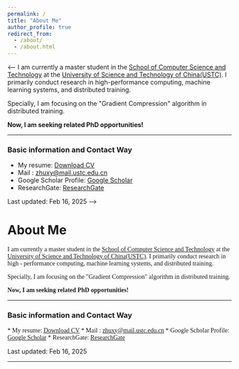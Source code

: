 ```yaml
---
permalink: /
title: "About Me"
author_profile: true
redirect_from:
  - /about/
  - /about.html
---
```


<--
I am currently a master student in the [School of Computer Science and Technology](https://cs.ustc.edu.cn) at the [University of Science and Technology of China(USTC)](https://ustc.edu.cn/). I primarily conduct research in high-performance computing, machine learning systems, and distributed training.

Specially, I am focusing on the "Gradient Compression" algorithm in distributed training.

**Now, I am seeking related PhD opportunities!**

*************************************************************

### Basic information and Contact Way
* My resume: [Download CV](https://zhuxy-USTC.github.io/files/ZhuXY-CV.pdf)
* Mail : <zhuxy@mail.ustc.edu.cn>
* Google Scholar Profile: [Google Scholar](https://scholar.google.com/citations?user=k2ajuuEAAAAJ&hl)
* ResearchGate: [ResearchGate](https://www.researchgate.net/profile/Zhu-Xianyu?ev=hdr_xprf)


Last updated: Feb 16, 2025
 -->

<h1>About Me</h1>
<div style="font-family: 'Times New Roman', Times, serif;">
I am currently a master student in the <a href="https://cs.ustc.edu.cn">School of Computer Science and Technology</a> at the <a href="https://ustc.edu.cn/">University of Science and Technology of China(USTC)</a>. I primarily conduct research in high - performance computing, machine learning systems, and distributed training.

Specially, I am focusing on the "Gradient Compression" algorithm in distributed training.

<strong>Now, I am seeking related PhD opportunities!</strong>
</div>

*************************************************************

### Basic information and Contact Way
<div style="font-family: 'Times New Roman', Times, serif;">
* My resume: <a href="https://zhuxy-USTC.github.io/files/ZhuXY-CV.pdf">Download CV</a>
* Mail : <a href="mailto:zhuxy@mail.ustc.edu.cn">zhuxy@mail.ustc.edu.cn</a>
* Google Scholar Profile: <a href="https://scholar.google.com/citations?user=k2ajuuEAAAAJ&hl">Google Scholar</a>
* ResearchGate: <a href="https://www.researchgate.net/profile/Zhu-Xianyu?ev=hdr_xprf">ResearchGate</a>
</div>

Last updated: Feb 16, 2025

<!--
Education
======
**Master of Engineering** (2023--Now)
* University of Science and Technology of China (C9 League, Project 985&211)
* Organization: school of computer science and technology
* Major: computer science and technology
* GPA : 90 (3.87/4.3)

**Bachelor of Engineering** (2019--2023)
* Northwest A&F University (Project 985&211)
* Organization: college of information engineering
* Major: computer science and technology
* GPA : 90.5 (3.77/4.0)
* Rank: 2 / 132

***********************************************************


Publications
======

## Submitted
* As first-author, the paper "swPredicter: A Data-Driven Performance Model for Distributed Data Parallelism Training on Large-Scale HPC Clusters" has been submitted to IEEE Transactions on Parallel and Distributed Systems **(TPDS)**
* As second-author, the paper "SwFormer: Enabling Faster Foundation Models on new Sunway Supercomputer via Holistic Kernel Tiling and Scheduling" has been submitted to Journal of Computer Science and Technology **(JCST)**

## Accepted
<ul>{% for post in site.publications reversed %}
  {% include archive-single-cv.html %}
  {% endfor %}</ul>
 -->


<!-- Talks
======
  <ul>{% for post in site.talks reversed %}
    {% include archive-single-talk-cv.html  %}
  {% endfor %}</ul> -->


***********************************************************

<!-- Project
======
  <ul>{% for post in site.teaching reversed %}
    {% include archive-single-cv.html %}
  {% endfor %}</ul> -->

<!-- Service and leadership
======
* Currently signed in to 43 different slack teams -->